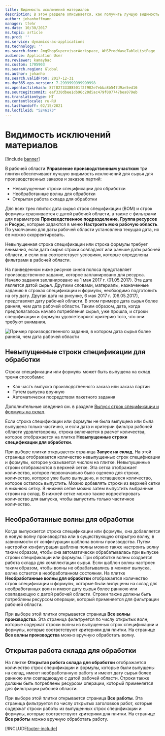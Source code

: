 ```yaml
---
title: Видимость исключений материалов
description: В этом разделе описывается, как получить лучшую видимость исключений для сырья для производственных заказов и заказов партий.
author: johanhoffmann
manager: tfehr
ms.date: 10/30/2017
ms.topic: article
ms.prod: ''
ms.service: dynamics-ax-applications
ms.technology: ''
ms.search.form: JmgShopSupervisorWorkspace, WHSProdWaveTableListPage
audience: Application User
ms.reviewer: kamaybac
ms.custom: 1705903
ms.search.region: Global
ms.author: johanho
ms.search.validFrom: 2017-12-31
ms.dyn365.ops.version: 7.2999999999999998
ms.openlocfilehash: 87f82733388501f2f902e7ebba8b547d9ae5ed16
ms.sourcegitcommit: eaf330dbee1db96c20d5ac479f007747bea079eb
ms.translationtype: HT
ms.contentlocale: ru-RU
ms.lasthandoff: 02/15/2021
ms.locfileid: "5246173"
---
```

# <a name="visibility-into-material-exceptions"></a>Видимость исключений материалов

[!include [banner](../includes/banner.md)]

В рабочей области **Управление производственным участком** три плитки обеспечивают лучшую видимость исключений для сырья для производственных заказов и заказов партий:

- Невыпущенные строки спецификации для обработки
- Необработанные волны для обработки
- Открытая работа склада для обработки

Для всех трех плиток дата сырья строк спецификации (BOM) и строк формулы сравнивается с датой рабочей области, а также с фильтрами для параметров **Производственное подразделение**, **Группа ресурсов** и **Ресурс**, которые задаются в меню **Настроить мою рабочую область**. По умолчанию для даты рабочей области установлена текущая дата, но ее можно скорректировать.

Невыпущенная строка спецификации или строка формулы требует внимания, если дата сырья строки совпадают или раньше даты рабочей области, и если она соответствует условиям, которые определены фильтрами в рабочей области.

На приведенном ниже рисунке синяя полоса представляет производственное задание, которое запланировано для ресурса. Начало задания запланировано на 1 мая 2017 г. (01.05.2017). Эта дата является датой сырья. Другими словами, материалы, назначенные заданию в строках спецификации и формулы, необходимо подготовить на эту дату. Другая дата на рисунке, 6 мая 2017 г. (06.05.2017), представляет дату рабочей области. В этом примере дата сырья более ранняя, чем дата рабочей области. Таким образом, дата, когда предполагалось начало потребления сырья, уже прошла, и строки спецификации и формулы удовлетворяют критерию того, что они требуют внимания.

![Пример производственного задания, в котором дата сырья более ранняя, чем дата рабочей области](./media/improved-visibility.png)

## <a name="unreleased-material-lines-needing-attention"></a>Невыпущенные строки спецификации для обработки

Строка спецификации или формулы может быть выпущена на склад тремя способами:

- Как часть выпуска производственного заказа или заказа партии
- Путем выпуска вручную
- Автоматически посредством пакетного задания

Дополнительные сведения см. в разделе [Выпуск строк спецификации и формулы на склад](releasing-bom-and-formula-lines-to-warehouse.md). 

Если строка спецификации или формулы не была выпущена или была выпущена только частично, и если дата и критерии фильтра рабочей области удовлетворены, строка включается в расчет количества, которое отображается на плитке **Невыпущенные строки спецификации для обработки**.

При выборе плитки открывается страница **Запуск на склад**. На этой странице отображается количество невыпущенных строк спецификации и формулы, которое указывается числом на плитке. Невыпущенные строки отображаются в верхней сетке. Эта сетка отображает количество, которое первоначально было оценено для строки, количество, которое уже было выпущено, и оставшееся количество, которое осталось выпустить. Можно добавлять строки из верхней сетки в нижнюю сетку. В нижней сетке можно затем выпустить выбранные строки на склад. В нижней сетке можно также корректировать количество для выпуска, чтобы выпустить только частичное количество.

## <a name="unprocessed-waves-needing-attention"></a>Необработанные волны для обработки

Когда выпускается строка спецификации или формулы, она добавляется в новую волну производства или в существующую открытую волну, в зависимости от конфигурации шаблона волны производства. Путем настройки конфигурации шаблона полны можно также настроить волну таким образом, чтобы она автоматически обрабатывалась при выпуске строки спецификации или формулы. При обработке волны создается работа склада для комплектации сырья. Если шаблон волны настроен таким образом, чтобы волны не обрабатывались в момент выпуска, волна остается в необработанном состоянии. На плитке **Необработанные волны для обработки** отображается количество строк спецификации и формулы, которые были выпущены на склад для необработанных волн и имеют дату сырья более раннюю или совпадающую с датой рабочей области. Строки также должны быть потреблены ресурсом операции, который применяется для фильтрации рабочей области.

При выборе этой плитки открывается страница **Все волны производства**. Эта страница фильтруется по числу открытых волн, которые содержат строки волны из выпущенных строк спецификации и формулы, которые соответствуют критериям для плитки. На странице **Все волны производства** можно вручную обработать волну.

## <a name="open-warehouse-work-needing-attention"></a>Открытая работа склада для обработки

На плитке **Открытая работа склада для обработки** отображается количество строк спецификации и формулы, которые были выпущены на склад, имеют необработанную работу и имеют дату сырья более раннюю или совпадающую с датой рабочей области. Строки также должны быть потреблены ресурсом операции, который применяется для фильтрации рабочей области.

При выборе этой плитки открывается страница **Все работы**. Эта страница фильтруется по числу открытых заголовков работ, которые содержат строки работы из выпущенных строк спецификации и формулы, которые соответствуют критериям для плитки. На странице **Все работы** можно вручную обработать работу.


[!INCLUDE[footer-include](../../includes/footer-banner.md)]